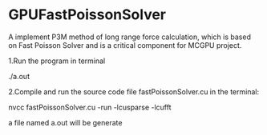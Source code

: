 # GPUFastPoissonSolver
A implement P3M method of long range force calculation, which is based on Fast Poisson Solver and is a critical component for MCGPU project.

1.Run the program in terminal
  
./a.out

2.Compile and run the source code file fastPoissonSolver.cu in the terminal:

nvcc fastPoissonSolver.cu -run -lcusparse -lcufft

a file named a.out will be generate
